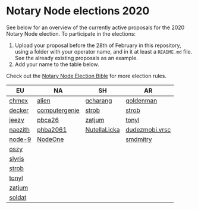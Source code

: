 # Notary Node elections 2020

See below for an overview of the currently active proposals for the 2020 Notary Node election.
To participate in the elections:

1. Upload your proposal before the 28th of February in this repository, using a folder with your operator name, and in it at least a `README.md` file. See the already existing proposals as an example.
2. Add your name to the table below.

Check out the [Notary Node Election Bible](https://github.com/KomodoPlatform/dPoW/blob/dev/doc/bible.md) for more election rules.  


|   EU	|   NA	|   SH	|   AR	|
|---	|---	|---	|---	|
|   [chmex](chmex/README.md)	    |   [alien](alien/README.md)	                |   [gcharang](gcharang/README.md)  |   [goldenman](goldenman/README.md)	|   	
|   [decker](decker/README.md)	    |   [computergenie](computergenie/README.md)	|   [strob](strob/README.md)	    |   [strob](strob/README.md)	        |   	
|   [jeezy](jeezy/README.md)	    |   [pbca26](pbca26/README.md)	                |   [zatjum](zatjum/README.md)	    |   [tonyl](tonyl/README.md)	        |   	
|   [naezith](naezith/README.md)    |   [phba2061](phba2061/README.md)              |   [NutellaLicka](NutellaLicka/README.md)   |   [dudezmobi.vrsc](dudezmobi/README.md)       |       
|   [node-9](node-9/README.md)      |   [NodeOne](NodeOne/README.md)                |       |   [smdmitry](smdmitry/README.md)     |       
|   [oszy](oszy/README.md)          |                                                           |       |       |       
|   [slyris](slyris/README.md)      |                                               |       |       |       
|   [strob](strob/README.md)        |                                               |       |       |
|   [tonyl](tonyl/README.md)        |                                               |       |       |
|   [zatjum](zatjum/README.md)    |       |       |       |
|   [soldat](soldat/README.md)    |       |       |
